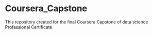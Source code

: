 # Coursera_Capstone
This repository created for the final Coursera Capstone of data science Professional Certificate 
